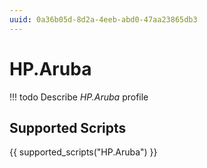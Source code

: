 ```yaml
---
uuid: 0a36b05d-8d2a-4eeb-abd0-47aa23865db3
---
```



# HP.Aruba


<!-- prettier-ignore -->
!!! todo
    Describe *HP.Aruba* profile

## Supported Scripts

{{ supported_scripts("HP.Aruba") }}

